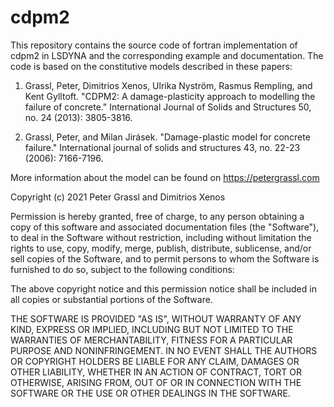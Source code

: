 # cdpm2
This repository contains the source code of fortran implementation of cdpm2 in LSDYNA and the corresponding example and documentation.
The code is based on the constitutive models described in these papers:

1) Grassl, Peter, Dimitrios Xenos, Ulrika Nyström, Rasmus Rempling, and Kent Gylltoft. "CDPM2: A damage-plasticity approach to modelling the failure of concrete." International Journal of Solids and Structures 50, no. 24 (2013): 3805-3816.

2) Grassl, Peter, and Milan Jirásek. "Damage-plastic model for concrete failure." International journal of solids and structures 43, no. 22-23 (2006): 7166-7196.

More information about the model can be found on https://petergrassl.com


Copyright (c) 2021 Peter Grassl and Dimitrios Xenos

Permission is hereby granted, free of charge, to any person obtaining a copy
of this software and associated documentation files (the "Software"), to deal
in the Software without restriction, including without limitation the rights
to use, copy, modify, merge, publish, distribute, sublicense, and/or sell
copies of the Software, and to permit persons to whom the Software is
furnished to do so, subject to the following conditions:

The above copyright notice and this permission notice shall be included in all
copies or substantial portions of the Software.

THE SOFTWARE IS PROVIDED "AS IS", WITHOUT WARRANTY OF ANY KIND, EXPRESS OR
IMPLIED, INCLUDING BUT NOT LIMITED TO THE WARRANTIES OF MERCHANTABILITY,
FITNESS FOR A PARTICULAR PURPOSE AND NONINFRINGEMENT. IN NO EVENT SHALL THE
AUTHORS OR COPYRIGHT HOLDERS BE LIABLE FOR ANY CLAIM, DAMAGES OR OTHER
LIABILITY, WHETHER IN AN ACTION OF CONTRACT, TORT OR OTHERWISE, ARISING FROM,
OUT OF OR IN CONNECTION WITH THE SOFTWARE OR THE USE OR OTHER DEALINGS IN THE
SOFTWARE.
